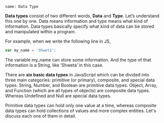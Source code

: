 ```ngMeta
name: Data Type
```

**Data types** consist of two different words, **Data** and **Type**. Let’s understand this one by one. Data means information and type means what kind of information. Data types basically specify what kind of data can be stored and manipulated within a program.

For example, when we write the following line in JS,

```javascript
var my_name = 'Shweta';
```

The variable my_name can store some information. And the type of that information is a String, like ‘Shweta’ in this case.

There are **six basic data types** in JavaScript which can be divided into three main categories: primitive (or primary), composite, and special data types. String, Number, and Boolean are primitive data types. Object, Array, and Function (which are all types of objects) are composite data types. Whereas Undefined and Null are special data types.

Primitive data types can hold only one value at a time, whereas composite data types can hold collections of values and more complex entities. Let's discuss each one of them in detail.

